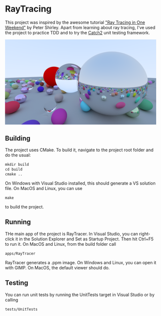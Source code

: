 # RayTracing
This project was inspired by the awesome tutorial ["Ray Tracing in One Weekend"](http://in1weekend.blogspot.com/2016/01/ray-tracing-in-one-weekend.html) by Peter Shirley.
Apart from learning about ray tracing, I've used the project to practice TDD and to try the  [Catch2](https://github.com/catchorg/Catch2) unit testing framework.

<img src="https://raw.githubusercontent.com/Shamanskiy/RayTracing/media/images/mega_scene.png" width="500">

## Building
The project uses CMake. To build it, navigate to the project root folder and do the usual:
```
mkdir build
cd build
cmake ..
```
On Windows with Visual Studio installed, this should generate a VS solution file. On MacOS and Linux, you can use 
```
make
```
to build the project.

## Running
THe main app of the project is RayTracer. In Visual Studio, you can right-click it in the Solution Explorer and Set as Startup Project. Then hit Ctrl+F5 to run it.
On MacOS and Linux, from the build folder call
```
apps/RayTracer
```
RayTracer generates a .ppm image. On Windows and Linux, you can open it with GIMP. On MacOS, the default viewer should do.

## Testing
You can run unit tests by running the UnitTests target in Visual Studio or by calling
```
tests/UnitTests
```


